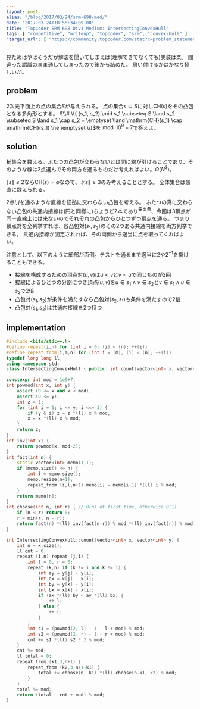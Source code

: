 ```yaml
---
layout: post
alias: "/blog/2017/03/24/srm-698-med/"
date: "2017-03-24T18:55:34+09:00"
title: "TopCoder SRM 698 Div1 Medium: IntersectingConvexHull"
tags: [ "competitive", "writeup", "topcoder", "srm", "convex-hull" ]
"target_url": [ "https://community.topcoder.com/stat?c=problem_statement&pm=14357" ]
---
```


見ためはやばそうだが解法を聞いてしまえば(理解できてなくても)実装は楽。
間違った認識のまま通してしまったので後から詰めた。
思い付けるかはかなり怪しいが。

## problem

$2$次元平面上の点の集合$S$が与えられる。
点の集合$s \subseteq S$に対し$\mathrm{CH}(s)$をその凸包となる多角形とする。
$\\# \\{ (s_1, s_2) \mid s_1 \subseteq S \land s_2 \subseteq S \land s_1 \cap s_2 = \emptyset \land \mathrm{CH}(s_1) \cap \mathrm{CH}(s_1) \ne \emptyset \\}$を$\bmod 10^9+7$で答えよ。

## solution

補集合を数える。ふたつの凸包が交わらないとは間に線が引けることであり、そのような線は$2$点選んでその両方を通るものだけ考えればよい。$O(N^3)$。

$\|s\| \le 2$なら$\mathrm{CH}(s) = \emptyset$なので、$\|s\| \ge 3$のみ考えることとする。
全体集合は愚直に数えられる。

$2$点$i, j$を通るような直線を証拠に交わらない凸包を考える。
ふたつの真に交わらない凸包の共通内接線は(円と同様に)ちょうど$2$本であり<sup>要出典</sup>、今回は$3$頂点が同一直線上には来ないのでそれぞれの凸包からひとつずつ頂点を通る。
つまり頂点対を全列挙すれば、各凸包対$(s_1, s_2)$のその$2$つある共通内接線を両方列挙できる。
共通内接線が固定されれば、その両側から適当に点を取ってくればよい。

注意として、以下のように細部が面倒。テストを通るまで適当に$2$や$2^{-1}$を掛けることもできる。

-   接線を構成するための頂点対$(u, v)$は$u \lt v$と$v \lt u$で同じものが$2$回
-   接線によるひとつの分割につき頂点$(u, v)$を$u \in s_1 \land v \in s_2$と$v \in s_1 \land u \in s_2$で$2$倍
-   凸包対$(s_1, s_2)$が条件を満たすなら凸包対$(s_2, s_1)$も条件を満たすので$2$倍
-   凸包対$(s_1, s_2)$は共通内接線を$2$つ持つ

## implementation

``` c++
#include <bits/stdc++.h>
#define repeat(i,n) for (int i = 0; (i) < (n); ++(i))
#define repeat_from(i,m,n) for (int i = (m); (i) < (n); ++(i))
typedef long long ll;
using namespace std;
class IntersectingConvexHull { public: int count(vector<int> x, vector<int> y); };

constexpr int mod = 1e9+7;
int powmod(int x, int y) {
    assert (0 <= x and x < mod);
    assert (0 <= y);
    int z = 1;
    for (int i = 1; i <= y; i <<= 1) {
        if (y & i) z = z *(ll) x % mod;
        x = x *(ll) x % mod;
    }
    return z;
}
int inv(int x) {
    return powmod(x, mod-2);
}
int fact(int n) {
    static vector<int> memo(1,1);
    if (memo.size() <= n) {
        int l = memo.size();
        memo.resize(n+1);
        repeat_from (i,l,n+1) memo[i] = memo[i-1] *(ll) i % mod;
    }
    return memo[n];
}
int choose(int n, int r) { // O(n) at first time, otherwise O(1)
    if (n < r) return 0;
    r = min(r, n - r);
    return fact(n) *(ll) inv(fact(n-r)) % mod *(ll) inv(fact(r)) % mod;
}

int IntersectingConvexHull::count(vector<int> x, vector<int> y) {
    int n = x.size();
    ll cnt = 0;
    repeat (i,n) repeat (j,i) {
        int l = 0, r = 0;
        repeat (k,n) if (k != i and k != j) {
            int ay = y[j] - y[i];
            int ax = x[j] - x[i];
            int by = y[k] - y[i];
            int bx = x[k] - x[i];
            if (ax *(ll) by < ay *(ll) bx) {
                ++ l;
            } else {
                ++ r;
            }
        }
        int s1 = (powmod(2, l) - 1 - l + mod) % mod;
        int s2 = (powmod(2, r) - 1 - r + mod) % mod;
        cnt += s1 *(ll) s2 * 2 % mod;
    }
    cnt %= mod;
    ll total = 0;
    repeat_from (k1,3,n+1) {
        repeat_from (k2,3,n+1-k1) {
            total += choose(n, k1) *(ll) choose(n-k1, k2) % mod;
        }
    }
    total %= mod;
    return (total - cnt + mod) % mod;
}
```

